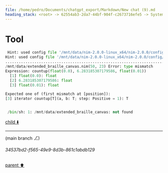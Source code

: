 ```yaml
---
file: /home/pedro/Documents/chatgpt_export/Markdown/New chat (9).md
heading_stack: <root> -> 62554ab3-2da7-44bf-904f-c2673716efe5 -> System -> 8d1d4b3c-44b1-4d04-96b3-550c080648bf -> System -> aaa24b13-f6aa-4dc9-860e-54f6ac6eea4e -> User -> f71aad2c-c170-4a64-8858-305c82518d98 -> Assistant -> 250514eb-8a60-408d-a6d4-f10333f29402 -> Tool -> 9dec960c-19d4-405f-bd56-76c7191a2b75 -> Assistant -> d30d6e7e-14cd-4e34-869d-a7993f5f3df2 -> Tool -> ef70ce7e-d235-4852-b0f4-4f4169b38653 -> Assistant -> f2385be4-7700-476e-8ea6-797a5813879a -> Tool -> f760029f-ba0a-45ac-aa6b-af62b52e9e25 -> Assistant -> a6533d90-0e2b-458e-87ec-d4d87d8e0c12 -> Assistant -> 8eccbbf6-52e2-4f7d-a6ca-b6ed3ce56644 -> Tool -> 3aa50e6b-dee1-489d-854e-d9f83ce1cae7 -> Assistant -> aaa29438-7719-492c-8768-88d0be83ed13 -> User -> ce115e2d-72e7-4e7d-8bfd-f6870442b902 -> Assistant -> 72038b2b-0138-4680-842f-4eb8c7c8ae44 -> Tool -> aaa25e37-97b9-4c3a-bb5c-30f81414dcaf -> User -> a70bc29a-c84c-4996-b2d6-32897163bc87 -> Assistant -> Braille Unicode Code Points -> Design -> 6f620879-e77c-48a2-9a11-b3fe101496db -> Assistant -> e2234903-f9d6-405c-b977-81910302362b -> Tool -> c30c6574-f794-4ea5-b1bc-0ae7313e5af5 -> Assistant -> aaa275a3-d771-4939-ad97-7c140c617bac -> User -> 9f215495-b8e7-4be0-aff8-a6ff702119c4 -> Assistant -> b5118a64-c1c9-4db2-affc-d600a9b45a2f -> Tool -> 7b79e669-153c-4877-a802-5bf908f9caf2 -> Assistant -> 73c7481f-3fa8-4931-8d5f-3fbda0300615 -> Assistant -> dca0236a-af13-4924-a2d0-80b4be68c6bc -> Tool -> ce82017c-978d-4164-bb50-353795a84b89 -> Assistant -> 76c2b5b2-3a85-4e94-92a1-05116ad22d0d -> Assistant -> cb88632d-4c9a-4606-ab68-f48a6adf0a41 -> Tool -> d1209f82-b415-422a-b783-46169e57f4ee -> Assistant -> 172c99cc-e9c6-473b-9411-ceae3d482dc6 -> Assistant -> 49a99e6a-9ee7-4132-ade4-2d035914ef94 -> Tool -> 93390dec-2190-4ffb-a9d3-4ce64ea0b903 -> Assistant -> f85fe6e6-89d2-4606-9467-40c2acf0b7a5 -> Assistant -> 2b4b6346-da71-46d2-868c-b444e560fa6a -> Tool -> cf23e02b-42db-4f11-b669-443dc8d2f2be -> Assistant -> aaa2b7ec-896f-41fd-865c-466505dfdced -> User -> f7d403c5-2b3e-43c1-ad25-ae3463e7a5cd -> Assistant -> 107a5925-b24b-4bd4-b848-fe0c2060bd37 -> Tool -> 73a3b895-f2fc-4cbd-abdd-752de68b0e43 -> Assistant -> aaa2805b-99cf-4f2c-b29a-cad4a58558c5 -> User -> 7966cc7a-fd10-4246-8aa5-317d5c8d3d57 -> Assistant -> 85caae64-501e-4eb3-83ad-e6eda0f461a0 -> Tool -> 7e419549-f771-4c8a-9e0d-bc39472f7157 -> Assistant -> aaa28228-4c77-4e11-ad12-d968fea2401c -> User -> a48b802d-7ff9-4449-89f4-2ff66d997f64 -> Assistant -> 86820a71-b357-4543-97ac-18851a405343 -> Assistant -> 9b8701c6-5705-4ab0-899d-429a4349f1e4 -> Tool -> b4d6ac2e-56b7-4b39-86fb-1b5ba79cf528 -> Assistant -> aaa287e2-a227-4e3a-b1bd-e7d9a60035e7 -> User -> c0eddc88-0e44-41a2-bcb7-63c734bc38b4 -> Assistant -> b2ce33b7-bcdc-431c-b727-d5afde1954fd -> Tool -> 2aab8b46-e631-409c-a3a1-df818044af94 -> Assistant -> aaa20d69-084d-4003-ba35-a9e03ae9000d -> User -> 42e16a95-6b7a-4ea9-91e6-624a61b6b5bd -> Assistant -> 2e951444-434c-43dc-b81c-39875a6f1618 -> Tool -> 56cafd5a-8d58-4f4d-b38e-0bceb166b772 -> Assistant -> aaa25bb4-043a-481f-9d7c-5e505f190819 -> User -> bdcf1d83-9f4a-4259-a1e2-96a3f7815dba -> Assistant -> f87c85c8-b22e-41d8-92e0-1c3e1d5b4ff4 -> Tool -> 38315672-4963-4f26-ab08-8f6a69faa81f -> Assistant -> aaa2bb72-c1e5-45f4-9683-0667c63e1137 -> User -> 989e642b-8cd2-4a44-93d7-37559f039df3 -> Assistant -> 448b3d50-8c40-4943-8e08-f8ffff047005 -> Assistant -> 4fb2fe40-b12d-44a1-bac3-db224f5b5824 -> Tool -> c12456a5-76d9-4ce9-9d68-25aa096595d6 -> Assistant -> aaa215e8-7b4c-41c3-9c73-aef6ca22615d -> User -> a5d5ae06-b48c-4213-bf05-08e61e1c613d -> Assistant -> e44e892a-1475-4b50-a60e-2fde67ac769e -> Tool -> 8c253e08-0433-4e8f-9335-1c13a098d819 -> Assistant -> aaa2ddb0-5701-4898-beff-18f8e0c60ce4 -> User -> 77fcdbe5-f376-4c15-94cb-22179ce653b9 -> Assistant -> aaa29cf6-035d-4a67-aafc-7e24775e4f85 -> User -> f292d63f-ae24-4be3-abf6-6492faef9b4b -> Assistant -> 4ced7e27-bf32-4a37-b804-b2bf0b86ab7c -> Tool -> 9453cc0b-3809-47ae-8581-34d308289d44 -> Assistant -> aaa27a4c-4561-4f7e-99d8-2486d241c954 -> User -> 100fc9e3-4ae9-44d2-a7a3-92e18b25622c -> Assistant -> cae00978-bd47-4daf-b1fb-1b5ea0721cd5 -> Tool -> 669ba918-74a5-4f42-8d0b-23f319910174 -> Assistant -> aaa2d227-d186-49b1-9a57-ba097103f1fa -> User -> ad7d02b2-f124-4d12-b5bb-67d51fb10384 -> Assistant -> 6393e24b-56fe-4422-96f3-89f1da6afd1d -> Tool -> 968f2e5a-ef91-4f0c-a1db-b9cc05db824e -> Assistant -> aaa2e63c-73ea-418c-85b5-a69d966e26d0 -> User -> 2eeb4fdf-f0c4-4dd7-8484-d0729cc3a16a -> Assistant -> 49eeb265-c8be-4cf4-aae2-89bf9dd7e2f8 -> Tool -> 87132c86-1be5-47a0-8f67-983c92d88562 -> Assistant -> aaa29ecc-04d2-47dc-883d-428577d023f7 -> User -> 26f3b66f-4e74-433f-ac9e-7cdf3321f3bd -> Assistant -> f0039b03-223a-4aa4-8098-b9b9af97037b -> Tool -> a647b245-99ce-463c-a2a6-67ed97714e94 -> Assistant -> 5cb66c64-6c07-462e-a659-954797722902 -> Assistant -> ce29f7df-5fd1-4127-8a6e-a2b9911d7dce -> Tool -> e75337c1-bf04-4926-a627-1884376396ff -> Assistant -> 5179df71-5104-4059-8787-7c02892257db -> Assistant -> 27b81aa8-caf4-4973-b1a0-9202bdcc0fad -> Tool
---
```

# Tool

```python
 Hint: used config file '/mnt/data/nim-2.0.0-linux_x64/nim-2.0.0/config/nim.cfg' [Conf]
Hint: used config file '/mnt/data/nim-2.0.0-linux_x64/nim-2.0.0/config/config.nims' [Conf]
...............................................................................
/mnt/data/extended_braille_canvas.nim(50, 23) Error: type mismatch
Expression: countup(float(0.0), 6.283185307179586, float(0.01))
  [1] float(0.0): float
  [2] 6.283185307179586: float
  [3] float(0.01): float

Expected one of (first mismatch at [position]):
[3] iterator countup[T](a, b: T; step: Positive = 1): T


 /bin/sh: 1: /mnt/data/extended_braille_canvas: not found


```

[child ⬇️](#34537bd2-f565-49e9-8d3b-861c1abdb129)

---

(main branch ⎇)
###### 34537bd2-f565-49e9-8d3b-861c1abdb129
[parent ⬆️](#27b81aa8-caf4-4973-b1a0-9202bdcc0fad)
